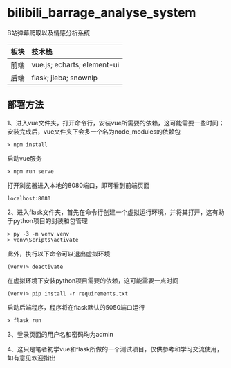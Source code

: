 # bilibili_barrage_analyse_system
 B站弹幕爬取以及情感分析系统

|板块|技术栈|
|:---|:---|
|前端|vue.js; echarts; element-ui|
|后端|flask; jieba; snownlp|

## 部署方法
 1、进入vue文件夹，打开命令行，安装vue所需要的依赖，这可能需要一些时间；安装完成后，vue文件夹下会多一个名为node_modules的依赖包
 ```
 > npm install
 ```
 
 启动vue服务
 ```
 > npm run serve
 ```
 
 打开浏览器进入本地的8080端口，即可看到前端页面
 ```
 localhost:8080
 ```
 
 2、进入flask文件夹，首先在命令行创建一个虚拟运行环境，并将其打开，这有助于python项目的封装和包管理
 ```
 > py -3 -m venv venv
 > venv\Scripts\activate
 ```
 
 此外，执行以下命令可以退出虚拟环境
 ```
 (venv)> deactivate
 ```
 
 在虚拟环境下安装python项目需要的依赖，这可能需要一点时间
 ```
 (venv)> pip install -r requirements.txt
 ```
 
 启动后端程序，程序将在flask默认的5050端口运行
 ```
 > flask run
 ```
 
 3、登录页面的用户名和密码均为admin
 
 4、这只是笔者初学vue和flask所做的一个测试项目，仅供参考和学习交流使用，如有意见欢迎指出
 
 
